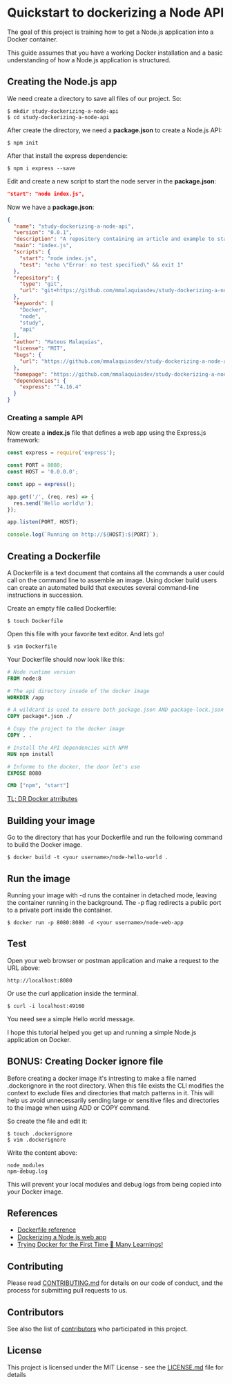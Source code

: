 # Quickstart to dockerizing a Node API

The goal of this project is training how to get a Node.js application into a Docker container.

This guide assumes that you have a working Docker installation and a basic understanding of how a Node.js application is structured.

## Creating the Node.js app

We need create a directory to save all files of our project. So:

```shell
$ mkdir study-dockerizing-a-node-api
$ cd study-dockerizing-a-node-api
```

After create the directory, we need a **package.json** to create a Node.js API:

```shell
$ npm init
```

After that install the express dependencie:

```shell
$ npm i express --save
```

Edit and create a new script to start the node server in the **package.json**:

```json
"start": "node index.js",
```

Now we have a **package.json**:

```json
{
  "name": "study-dockerizing-a-node-api",
  "version": "0.0.1",
  "description": "A repository containing an article and example to start my docker studies",
  "main": "index.js",
  "scripts": {
    "start": "node index.js",
    "test": "echo \"Error: no test specified\" && exit 1"
  },
  "repository": {
    "type": "git",
    "url": "git+https://github.com/mmalaquiasdev/study-dockerizing-a-node-api.git"
  },
  "keywords": [
    "Docker",
    "node",
    "study",
    "api"
  ],
  "author": "Mateus Malaquias",
  "license": "MIT",
  "bugs": {
    "url": "https://github.com/mmalaquiasdev/study-dockerizing-a-node-api/issues"
  },
  "homepage": "https://github.com/mmalaquiasdev/study-dockerizing-a-node-api#readme",
  "dependencies": {
    "express": "^4.16.4"
  }
}
```

### Creating a sample API

Now create a **index.js** file that defines a web app using the Express.js framework:

```javascript
const express = require('express');

const PORT = 8080;
const HOST = '0.0.0.0';

const app = express();

app.get('/', (req, res) => {
  res.send('Hello world\n');
});

app.listen(PORT, HOST);

console.log(`Running on http://${HOST}:${PORT}`);
```

## Creating a Dockerfile

A Dockerfile is a text document that contains all the commands a user could call on the command line to assemble an image. Using docker build users can create an automated build that executes several command-line instructions in succession.

Create an empty file called Dockerfile:

```shell
$ touch Dockerfile
```

Open this file with your favorite text editor. And lets go!

```shell
$ vim Dockerfile
```

Your Dockerfile should now look like this:

```Dockerfile
# Node runtime version
FROM node:8

# The api directory insede of the docker image
WORKDIR /app

# A wildcard is used to ensure both package.json AND package-lock.json are copied to the docker image
COPY package*.json ./

# Copy the project to the docker image
COPY . .

# Install the API dependencies with NPM
RUN npm install

# Informe to the docker, the door let's use
EXPOSE 8080

CMD ["npm", "start"]
```

[TL; DR Docker atrributes](https://github.com/mmalaquiasdev/quickstart-dockerizing-a-node-api/blob/master/docker-attributes.md)

## Building your image

Go to the directory that has your Dockerfile and run the following command to build the Docker image.

```shell
$ docker build -t <your username>/node-hello-world .
```

## Run the image

Running your image with -d runs the container in detached mode, leaving the container running in the background. The -p flag redirects a public port to a private port inside the container.

```shell
$ docker run -p 8080:8080 -d <your username>/node-web-app
```

## Test

Open your web browser or postman application and make a request to the URL above:

```
http://localhost:8080
```

Or use the curl application inside the terminal.

```shell
$ curl -i localhost:49160
```

You need see a simple Hello world message.

I hope this tutorial helped you get up and running a simple Node.js application on Docker.

##  BONUS: Creating Docker ignore file

Before creating a docker image it's intresting to make a file named .dockerignore in the root directory. When this file exists the CLI modifies the context to exclude files and directories that match patterns in it. This will help us avoid unnecessarily sending large or sensitive files and directories to the image when using ADD or COPY command.

So create the file and edit it:

```shell
$ touch .dockerignore
$ vim .dockerignore
```

Write the content above:

```
node_modules
npm-debug.log
```

This will prevent your local modules and debug logs from being copied into your Docker image.

## References

- [Dockerfile reference](https://docs.docker.com/engine/reference/builder/#dockerignore-file)
- [Dockerizing a Node.js web app](https://nodejs.org/en/docs/guides/nodejs-docker-webapp/)
- [Trying Docker for the First Time 📖 Many Learnings!](https://www.youtube.com/watch?v=2tvbkCW4OIY)

## Contributing

Please read [CONTRIBUTING.md](https://gist.github.com/PurpleBooth/b24679402957c63ec426) for details on our code of conduct, and the process for submitting pull requests to us.

## Contributors

See also the list of [contributors](https://github.com/mmalaquiasdev/study-dockerizing-a-node-api/graphs/contributors) who participated in this project.

## License

This project is licensed under the MIT License - see the [LICENSE.md](LICENSE.md) file for details
